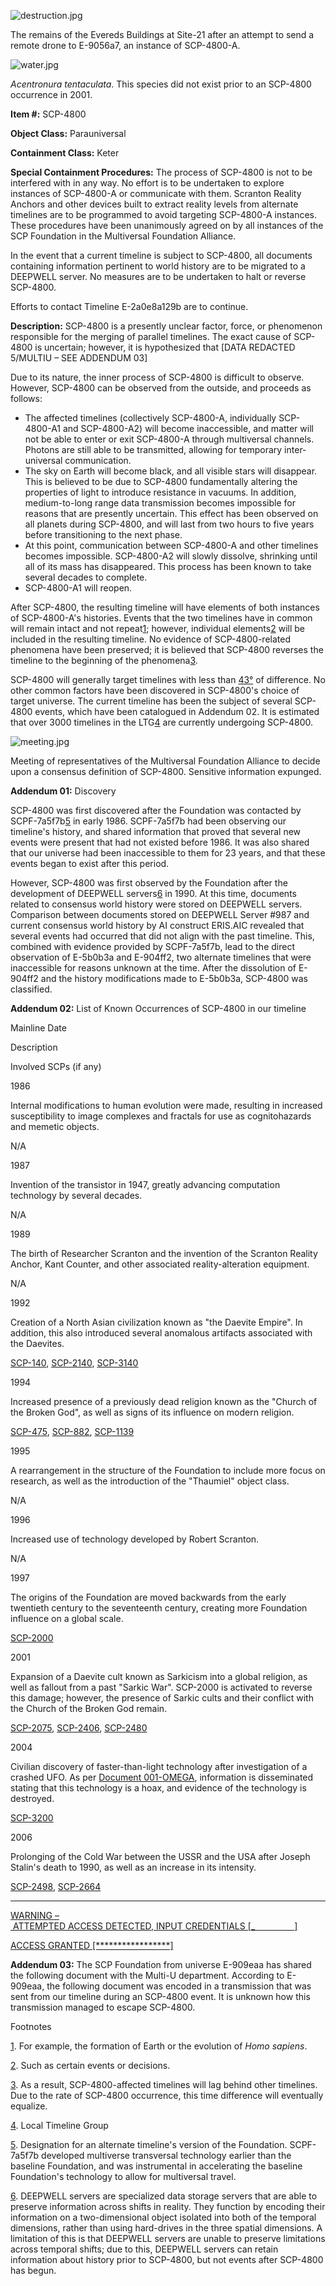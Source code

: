 ![destruction.jpg](http://scp-wiki.wdfiles.com/local--files/scp-4800/destruction.jpg)

The remains of the Evereds Buildings at Site-21 after an attempt to send a remote drone to E-9056a7, an instance of SCP-4800-A.

![water.jpg](http://scp-wiki.wdfiles.com/local--files/scp-4800/water.jpg)

_Acentronura tentaculata_. This species did not exist prior to an SCP-4800 occurrence in 2001.

**Item #:** SCP-4800

**Object Class:** Parauniversal

**Containment Class:** Keter

**Special Containment Procedures:** The process of SCP-4800 is not to be interfered with in any way. No effort is to be undertaken to explore instances of SCP-4800-A or communicate with them. Scranton Reality Anchors and other devices built to extract reality levels from alternate timelines are to be programmed to avoid targeting SCP-4800-A instances. These procedures have been unanimously agreed on by all instances of the SCP Foundation in the Multiversal Foundation Alliance.

In the event that a current timeline is subject to SCP-4800, all documents containing information pertinent to world history are to be migrated to a DEEPWELL server. No measures are to be undertaken to halt or reverse SCP-4800.

Efforts to contact Timeline E-2a0e8a129b are to continue.

**Description:** SCP-4800 is a presently unclear factor, force, or phenomenon responsible for the merging of parallel timelines. The exact cause of SCP-4800 is uncertain; however, it is hypothesized that \[DATA REDACTED 5/MULTIU – SEE ADDENDUM 03\]

Due to its nature, the inner process of SCP-4800 is difficult to observe. However, SCP-4800 can be observed from the outside, and proceeds as follows:

*   The affected timelines (collectively SCP-4800-A, individually SCP-4800-A1 and SCP-4800-A2) will become inaccessible, and matter will not be able to enter or exit SCP-4800-A through multiversal channels. Photons are still able to be transmitted, allowing for temporary inter-universal communication.
*   The sky on Earth will become black, and all visible stars will disappear. This is believed to be due to SCP-4800 fundamentally altering the properties of light to introduce resistance in vacuums. In addition, medium-to-long range data transmission becomes impossible for reasons that are presently uncertain. This effect has been observed on all planets during SCP-4800, and will last from two hours to five years before transitioning to the next phase.
*   At this point, communication between SCP-4800-A and other timelines becomes impossible. SCP-4800-A2 will slowly dissolve, shrinking until all of its mass has disappeared. This process has been known to take several decades to complete.
*   SCP-4800-A1 will reopen.

After SCP-4800, the resulting timeline will have elements of both instances of SCP-4800-A's histories. Events that the two timelines have in common will remain intact and not repeat[1](javascript:;); however, individual elements[2](javascript:;) will be included in the resulting timeline. No evidence of SCP-4800-related phenomena have been preserved; it is believed that SCP-4800 reverses the timeline to the beginning of the phenomena[3](javascript:;).

SCP-4800 will generally target timelines with less than [43°](/scp-3022) of difference. No other common factors have been discovered in SCP-4800's choice of target universe. The current timeline has been the subject of several SCP-4800 events, which have been catalogued in Addendum 02. It is estimated that over 3000 timelines in the LTG[4](javascript:;) are currently undergoing SCP-4800.

![meeting.jpg](http://scp-wiki.wdfiles.com/local--files/scp-4800/meeting.jpg)

Meeting of representatives of the Multiversal Foundation Alliance to decide upon a consensus definition of SCP-4800. Sensitive information expunged.

**Addendum 01:** Discovery

SCP-4800 was first discovered after the Foundation was contacted by SCPF-7a5f7b[5](javascript:;) in early 1986. SCPF-7a5f7b had been observing our timeline's history, and shared information that proved that several new events were present that had not existed before 1986. It was also shared that our universe had been inaccessible to them for 23 years, and that these events began to exist after this period.

However, SCP-4800 was first observed by the Foundation after the development of DEEPWELL servers[6](javascript:;) in 1990. At this time, documents related to consensus world history were stored on DEEPWELL servers. Comparison between documents stored on DEEPWELL Server #987 and current consensus world history by AI construct ERIS.AIC revealed that several events had occurred that did not align with the past timeline. This, combined with evidence provided by SCPF-7a5f7b, lead to the direct observation of E-5b0b3a and E-904ff2, two alternate timelines that were inaccessible for reasons unknown at the time. After the dissolution of E-904ff2 and the history modifications made to E-5b0b3a, SCP-4800 was classified.

**Addendum 02:** List of Known Occurrences of SCP-4800 in our timeline

Mainline Date

Description

Involved SCPs (if any)

1986

Internal modifications to human evolution were made, resulting in increased susceptibility to image complexes and fractals for use as cognitohazards and memetic objects.

N/A

1987

Invention of the transistor in 1947, greatly advancing computation technology by several decades.

N/A

1989

The birth of Researcher Scranton and the invention of the Scranton Reality Anchor, Kant Counter, and other associated reality-alteration equipment.

N/A

1992

Creation of a North Asian civilization known as "the Daevite Empire". In addition, this also introduced several anomalous artifacts associated with the Daevites.

[SCP-140](/scp-140), [SCP-2140](/scp-2140), [SCP-3140](/scp-3140)

1994

Increased presence of a previously dead religion known as the "Church of the Broken God", as well as signs of its influence on modern religion.

[SCP-475](/scp-475), [SCP-882](/scp-882), [SCP-1139](/scp-1139)

1995

A rearrangement in the structure of the Foundation to include more focus on research, as well as the introduction of the "Thaumiel" object class.

N/A

1996

Increased use of technology developed by Robert Scranton.

N/A

1997

The origins of the Foundation are moved backwards from the early twentieth century to the seventeenth century, creating more Foundation influence on a global scale.

[SCP-2000](/scp-2000)

2001

Expansion of a Daevite cult known as Sarkicism into a global religion, as well as fallout from a past "Sarkic War". SCP-2000 is activated to reverse this damage; however, the presence of Sarkic cults and their conflict with the Church of the Broken God remain.

[SCP-2075](/scp-2075), [SCP-2406](/scp-2406), [SCP-2480](/scp-2480)

2004

Civilian discovery of faster-than-light technology after investigation of a crashed UFO. As per [Document 001-OMEGA](/wjs-proposal), information is disseminated stating that this technology is a hoax, and evidence of the technology is destroyed.

[SCP-3200](/scp-3200)

2006

Prolonging of the Cold War between the USSR and the USA after Joseph Stalin's death to 1990, as well as an increase in its intensity.

[SCP-2498](/scp-2498), [SCP-2664](/scp-2664)

* * *

[WARNING – ATTEMPTED ACCESS DETECTED, INPUT CREDENTIALS \[\_                \]](javascript:;)

[ACCESS GRANTED \[\*\*\*\*\*\*\*\*\*\*\*\*\*\*\*\*\*\]](javascript:;)

**Addendum 03:** The SCP Foundation from universe E-909eaa has shared the following document with the Multi-U department. According to E-909eaa, the following document was encoded in a transmission that was sent from our timeline during an SCP-4800 event. It is unknown how this transmission managed to escape SCP-4800.

Footnotes

[1](javascript:;). For example, the formation of Earth or the evolution of _Homo sapiens_.

[2](javascript:;). Such as certain events or decisions.

[3](javascript:;). As a result, SCP-4800-affected timelines will lag behind other timelines. Due to the rate of SCP-4800 occurrence, this time difference will eventually equalize.

[4](javascript:;). Local Timeline Group

[5](javascript:;). Designation for an alternate timeline's version of the Foundation. SCPF-7a5f7b developed multiverse transversal technology earlier than the baseline Foundation, and was instrumental in accelerating the baseline Foundation's technology to allow for multiversal travel.

[6](javascript:;). DEEPWELL servers are specialized data storage servers that are able to preserve information across shifts in reality. They function by encoding their information on a two-dimensional object isolated into both of the temporal dimensions, rather than using hard-drives in the three spatial dimensions. A limitation of this is that DEEPWELL servers are unable to preserve limitations across temporal shifts; due to this, DEEPWELL servers can retain information about history prior to SCP-4800, but not events after SCP-4800 has begun.